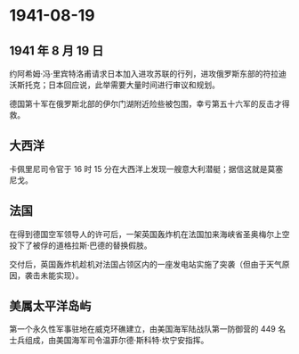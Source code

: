 # 1941-08-19

## 1941 年 8 月 19 日

约阿希姆·冯·里宾特洛甫请求日本加入进攻苏联的行列，进攻俄罗斯东部的符拉迪沃斯托克；日本回应说，此举需要大量时间进行审议和规划。

德国第十军在俄罗斯北部的伊尔门湖附近险些被包围，幸亏第五十六军的反击才得救。

## 大西洋

卡佩里尼司令官于 16 时 15
分在大西洋上发现一艘意大利潜艇；据信这就是莫塞尼戈。

## 法国

在得到德国空军领导人的许可后，一架英国轰炸机在法国加来海峡省圣奥梅尔上空投下了被俘的道格拉斯·巴德的替换假肢。

交付后，英国轰炸机趁机对法国占领区内的一座发电站实施了突袭（但由于天气原因，袭击未能实现）。

## 美属太平洋岛屿

第一个永久性军事驻地在威克环礁建立，由美国海军陆战队第一防御营的 449
名士兵组成，由美国海军司令温菲尔德·斯科特·坎宁安指挥。


